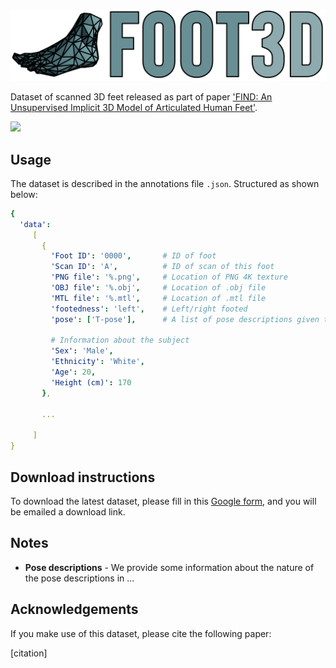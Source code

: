 ![](assets/normal_v1.png)

Dataset of scanned 3D feet released as part of paper ['FIND: An Unsupervised Implicit 3D Model of Articulated Human Feet'](https://github.com/OllieBoyne/FIND).

![](assets/splash.gif)

## Usage

The dataset is described in the annotations file `.json`. Structured as shown below:

```yaml
{ 
  'data':
     [
       {
         'Foot ID': '0000',       # ID of foot
         'Scan ID': 'A',          # ID of scan of this foot
         'PNG file': '%.png',     # Location of PNG 4K texture
         'OBJ file': '%.obj',     # Location of .obj file
         'MTL file': '%.mtl',     # Location of .mtl file
         'footedness': 'left',    # Left/right footed
         'pose': ['T-pose'],      # A list of pose descriptions given to users while scanning
         
         # Information about the subject
         'Sex': 'Male',
         'Ethnicity': 'White',
         'Age': 20,
         'Height (cm)': 170
       }, 
       
       ...
       
     ]
}
```

## Download instructions

To download the latest dataset, please fill in this [Google form](https://forms.gle/yuikza5e7sJTbUjK6), and you will be emailed a download link.

## Notes

- **Pose descriptions** - We provide some information about the nature of the pose descriptions in ... 

## Acknowledgements

If you make use of this dataset, please cite the following paper:

[citation]
